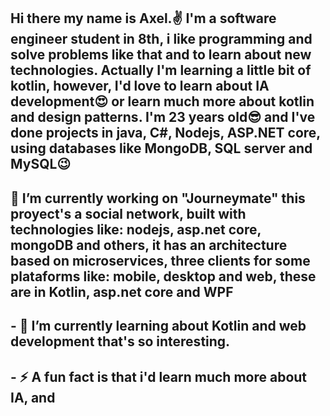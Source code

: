 ## Hi there my name is Axel.✌ I'm a software engineer student in 8th, i like programming and solve problems like that and to learn about new technologies. Actually I'm learning a little bit of kotlin, however, I'd love to learn about IA development😍 or learn much more about kotlin and design patterns. I'm 23 years old😎 and I've done projects in java, C#, Nodejs, ASP.NET core, using databases like MongoDB, SQL server and MySQL😉

## 🔭 I’m currently working on "Journeymate" this proyect's a social network, built with technologies like: nodejs, asp.net core, mongoDB and others, it has an architecture based on microservices, three clients for some plataforms like: mobile, desktop and web, these are in Kotlin, asp.net core and WPF 

## - 🌱 I’m currently learning about Kotlin and web development that's so interesting.
## - ⚡ A fun fact is that i'd learn much more about IA, and


